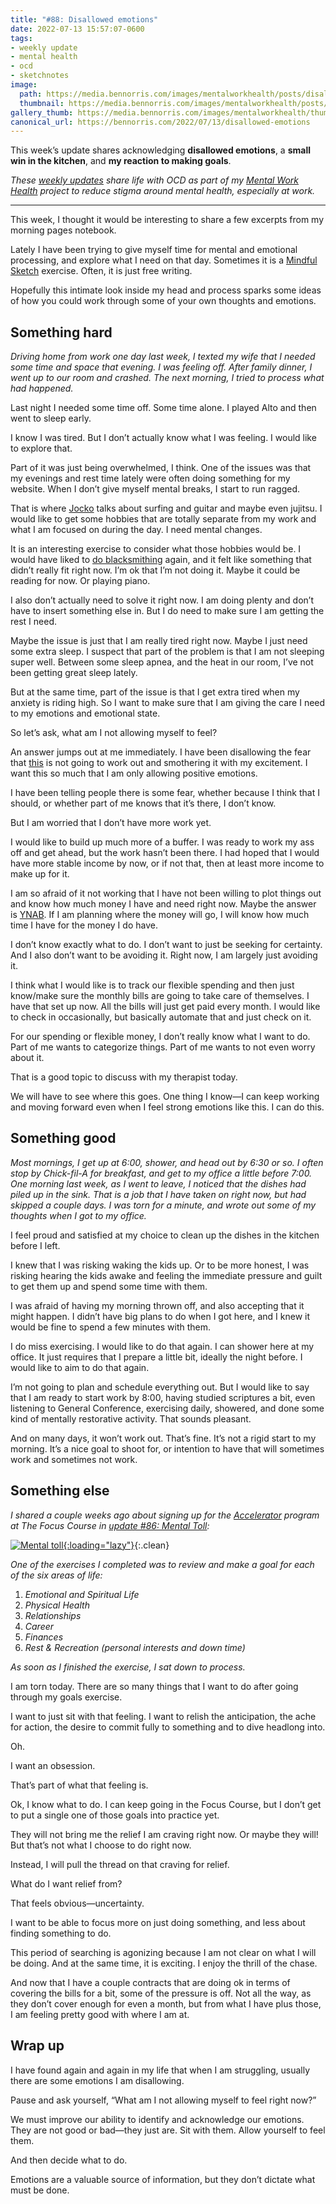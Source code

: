 ```yaml
---
title: "#88: Disallowed emotions"
date: 2022-07-13 15:57:07-0600
tags:
- weekly update
- mental health
- ocd
- sketchnotes
image: 
  path: https://media.bennorris.com/images/mentalworkhealth/posts/disallowed-emotions.jpg
  thumbnail: https://media.bennorris.com/images/mentalworkhealth/posts/thumbnails/disallowed-emotions.jpg
gallery_thumb: https://media.bennorris.com/images/mentalworkhealth/thumbs/disallowed-emotions.jpg
canonical_url: https://bennorris.com/2022/07/13/disallowed-emotions
---
```



This week’s update shares acknowledging **disallowed emotions**, a **small win in the kitchen**, and **my reaction to making goals**.

_These [weekly updates](https://bennorris.com/tags/weekly-update/) share life with OCD as part of my [Mental Work Health](https://bennorris.com/mental-work-health) project to reduce stigma around mental health, especially at work._

***

This week, I thought it would be interesting to share a few excerpts from my morning pages notebook.

Lately I have been trying to give myself time for mental and emotional processing, and explore what I need on that day. Sometimes it is a [Mindful Sketch](https://bennorris.com/mindful-sketch-template) exercise. Often, it is just free writing.

Hopefully this intimate look inside my head and process sparks some ideas of how you could work through some of your own thoughts and emotions.


## Something hard

*Driving home from work one day last week, I texted my wife that I needed some time and space that evening. I was feeling off. After family dinner, I went up to our room and crashed. The next morning, I tried to process what had happened.*

Last night I needed some time off. Some time alone. I played Alto and then went to sleep early.

I know I was tired. But I don’t actually know what I was feeling. I would like to explore that.

Part of it was just being overwhelmed, I think. One of the issues was that my evenings and rest time lately were often doing something for my website. When I don’t give myself mental breaks, I start to run ragged.

That is where [Jocko](https://jockopodcast.com) talks about surfing and guitar and maybe even jujitsu. I would like to get some hobbies that are totally separate from my work and what I am focused on during the day. I need mental changes.

It is an interesting exercise to consider what those hobbies would be. I would have liked to [do blacksmithing](https://bennorris.com/2021/07/02/lie-after-lie) again, and it felt like something that didn’t really fit right now. I’m ok that I’m not doing it. Maybe it could be reading for now. Or playing piano.

I also don’t actually need to solve it right now. I am doing plenty and don’t have to insert something else in. But I do need to make sure I am getting the rest I need.

Maybe the issue is just that I am really tired right now. Maybe I just need some extra sleep. I suspect that part of the problem is that I am not sleeping super well. Between some sleep apnea, and the heat in our room, I’ve not been getting great sleep lately.

But at the same time, part of the issue is that I get extra tired when my anxiety is riding high. So I want to make sure that I am giving the care I need to my emotions and emotional state.

So let’s ask, what am I not allowing myself to feel?

An answer jumps out at me immediately. I have been disallowing the fear that [this](https://bennorris.com/2022/06/23/open-for-business) is not going to work out and smothering it with my excitement. I want this so much that I am only allowing positive emotions.

I have been telling people there is some fear, whether because I think that I should, or whether part of me knows that it’s there, I don’t know.

But I am worried that I don’t have more work yet.

I would like to build up much more of a buffer. I was ready to work my ass off and get ahead, but the work hasn’t been there. I had hoped that I would have more stable income by now, or if not that, then at least more income to make up for it.

I am so afraid of it not working that I have not been willing to plot things out and know how much money I have and need right now. Maybe the answer is [YNAB](https://www.youneedabudget.com/). If I am planning where the money will go, I will know how much time I have for the money I do have.

I don’t know exactly what to do. I don’t want to just be seeking for certainty. And I also don’t want to be avoiding it. Right now, I am largely just avoiding it.

I think what I would like is to track our flexible spending and then just know/make sure the monthly bills are going to take care of themselves. I have that set up now. All the bills will just get paid every month. I would like to check in occasionally, but basically automate that and just check on it.

For our spending or flexible money, I don’t really know what I want to do. Part of me wants to categorize things. Part of me wants to not even worry about it.

That is a good topic to discuss with my therapist today.

We will have to see where this goes. One thing I know—I can keep working and moving forward even when I feel strong emotions like this. I can do this.


## Something good

*Most mornings, I get up at 6:00, shower, and head out by 6:30 or so. I often stop by Chick-fil-A for breakfast, and get to my office a little before 7:00. One morning last week, as I went to leave, I noticed that the dishes had piled up in the sink. That is a job that I have taken on right now, but had skipped a couple days. I was torn for a minute, and wrote out some of my thoughts when I got to my office.*

I feel proud and satisfied at my choice to clean up the dishes in the kitchen before I left.

I knew that I was risking waking the kids up. Or to be more honest, I was risking hearing the kids awake and feeling the immediate pressure and guilt to get them up and spend some time with them.

I was afraid of having my morning thrown off, and also accepting that it might happen. I didn’t have big plans to do when I got here, and I knew it would be fine to spend a few minutes with them.

I do miss exercising. I would like to do that again. I can shower here at my office. It just requires that I prepare a little bit, ideally the night before. I would like to aim to do that again.

I’m not going to plan and schedule everything out. But I would like to say that I am ready to start work by 8:00, having studied scriptures a bit, even listening to General Conference, exercising daily, showered, and done some kind of mentally restorative activity. That sounds pleasant.

And on many days, it won’t work out. That’s fine. It’s not a rigid start to my morning. It’s a nice goal to shoot for, or intention to have that will sometimes work and sometimes not work.


## Something else

*I shared a couple weeks ago about signing up for the [Accelerator](https://thefocuscourse.com/accelerator/) program at The Focus Course in [update #86: Mental Toll](https://bennorris.com/2022/06/24/mental-toll):*

[![Mental toll](https://media.bennorris.com/images/mentalworkhealth/posts/mental-toll.jpg){:loading="lazy"}](https://bennorris.com/2022/06/24/mental-toll){:.clean}

*One of the exercises I completed was to review and make a goal for each of the six areas of life:*

1. *Emotional and Spiritual Life*
2. *Physical Health*
3. *Relationships*
4. *Career*
5. *Finances*
6. *Rest & Recreation (personal interests and down time)*

*As soon as I finished the exercise, I sat down to process.*

I am torn today. There are so many things that I want to do after going through my goals exercise.

I want to just sit with that feeling. I want to relish the anticipation, the ache for action, the desire to commit fully to something and to dive headlong into.

Oh.

I want an obsession.

That’s part of what that feeling is.

Ok, I know what to do. I can keep going in the Focus Course, but I don’t get to put a single one of those goals into practice yet.

They will not bring me the relief I am craving right now. Or maybe they will! But that’s not what I choose to do right now.

Instead, I will pull the thread on that craving for relief.

What do I want relief from?

That feels obvious—uncertainty.

I want to be able to focus more on just doing something, and less about finding something to do.

This period of searching is agonizing because I am not clear on what I will be doing. And at the same time, it is exciting. I enjoy the thrill of the chase.

And now that I have a couple contracts that are doing ok in terms of covering the bills for a bit, some of the pressure is off. Not all the way, as they don’t cover enough for even a month, but from what I have plus those, I am feeling pretty good with where I am at. 


## Wrap up

I have found again and again in my life that when I am struggling, usually there are some emotions I am disallowing.

Pause and ask yourself, “What am I not allowing myself to feel right now?”

We must improve our ability to identify and acknowledge our emotions. They are not good or bad—they just are. Sit with them. Allow yourself to feel them.

And then decide what to do.

Emotions are a valuable source of information, but they don’t dictate what must be done.
